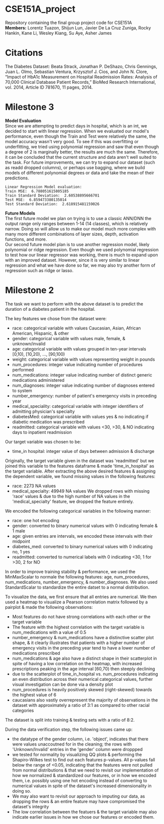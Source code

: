 # CSE151A_project
Repository containing the final group project code for CSE151A  
**Members:** Lorentz Tuazon, Shijun Lun, Javier De La Cruz Zuniga, Rocky Hankin, Kane Li, Wesley Kiang, Su Aye, Asher James

# Citations
The Diabetes Dataset:
Beata Strack, Jonathan P. DeShazo, Chris Gennings, Juan L. Olmo, Sebastian Ventura, Krzysztof J. Cios, and John N. Clore, “Impact of HbA1c Measurement on Hospital Readmission Rates: Analysis of 70,000 Clinical Database Patient Records,” BioMed Research International, vol. 2014, Article ID 781670, 11 pages, 2014.

# Milestone 3

**Model Evaluation**  
Since we are attempting to predict days in hospital, which is an int, we decided to start with linear regression. When we evaluated our model's performance, even though the Train and Test were relatively the same, the model accuracy wasn't very good. To see if this was overfitting or underfitting, we tried using polynomial regression and saw that even though a degree of 2 is marginally better, the results are much the same. Therefore, it can be concluded that the current structure and data aren't well suited to the task. For future improvements, we can try to expand our dataset (such as readd dropped columns), or perhaps use bagging, where we build models of different polynomial degrees or data and take the mean of their predictions.
```
Linear Regression Model evaluation:
Train MSE:  6.788051615805185
Train Standard Deviation:  2.60538895666701
Test MSE:  6.859473380135014
Test Standard Deviation:  2.618915481159026
```

**Future Models**  
The first future model we plan on trying is to use a classic ANN/DNN the output range only ranges between 1-14 (14 classes), which is relatively narrow. Doing so will allow us to make our model much more complex with many more different combinations of layer sizes, depth, activation functions, and more.  
Our second future model plan is to use another regression model, likely polynomial or ridge regression. Even though we used polynomial regression to test how our linear regressor was working, there is much to expand upon with an improved dataset. However, since it is very similar to linear regression and what we have done so far, we may also try another form of regression such as ridge or lasso.

# Milestone 2
The task we want to perform with the above dataset is to predict the duration of a diabetes patient in the hospital. 

The key features we chose from the dataset were: 
- race: categorical variable with values Caucasian, Asian, African American, Hispanic, & other
- gender: categorical variable with values male, female, & unknown/invalid
- age: categorical variable with values grouped in ten-year intervals [0,10), [10,20), ..., [90,100)
- weight: categorical variable with values representing weight in pounds
- num_procedures: integer value indicating number of procedures performed
- num_medications: integer value indicating number of distinct generic medications administered
- num_diagnoses: integer value indicating number of diagnoses entered to system
- number_emergency: number of patient's emergency visits in preceding year
- medical_speciality: categorical variable with integer identifiers of admitting physician's specialty
- diabetesMed: categorical variable with values yes & no indicating if diabetic medication was prescribed
- readmitted: categorical variable with values <30, >30, & NO indicating days to inpatient readmission

Our target variable was chosen to be:
- time_in hospital: integer value of days between admission & discharge

Originally, the target variable given in the dataset was 'readmitted' but we joined this variable to the features dataframe & made 'time_in_hospital' as the target variable. 
After extracting the above desired features & assigning the dependent variable, we found missing values in the following features:
- race: 2273 NA values
- medical_specialty: 49949 NA values
We dropped rows with missing 'race' values & due to the high number of NA values in the 'medical_specialty' feature, we dropped the feature entirely.

We encoded the following categorical variables in the following manner:
- race: one hot encoding
- gender: converted to binary numerical values with 0 indicating female & 1 male
- age: given entries are intervals, we encoded these intervals with their midpoint
- diabetes_med: converted to binary numerical values with 0 indicating no, 1 yes
- readmitted: converted to numerical labels with 0 indicating <30, 1 for >30, 2 for NO

In order to improve training stability & performance, we used the MinMaxScalar to normale the following features: age, num_procedures, num_medications, number_emergency, & number_diagnoses. We also used StandardScalar to standardize the entire datset to a normal distribution. 

To visualize the data, we first ensure that all entries are numerical. We then used a heatmap to visualize a Pearson correlation matrix followed by a pairplot & made the following observations:
- Most features do not have strong correlations with each other or the target variable
- The feature with the highest correlation with the target variable is num_medications with a value of 0.5
- number_emergency & num_medications have a distinctive scatter plot shape, & it clearly illustrates that patients with a higher number of emergency visits in the preceding year tend to have a lower number of medications prescribed
- num_medications & age also have a distinct shape in their scatterplot in spite of having a low correlation on the heatmap, with increased prescriptions peaking in the age interval [60,70) then steeply declining
- due to the scatterplot of time_in_hospital vs. num_procedures indicating an even distribution across their numerical categorical values, further visual investigation can be done via a density plot
- num_procedures is heavily positively skewed (right-skewed) towards the highest value of 6
- caucasians also vastly overrepresent the majority of observations in the dataset with approximately a ratio of 3:1 as compared to other racial categories

The dataset is split into training & testing sets with a ratio of 8:2.

During the data verification step, the following issues came up:
- the datatype of the gender column, i.e. 'object', indicates that there were values unaccoutned for in the cleaning; the rows with 'Unknown/Invalid' entries in the 'gender' column were droppped
- we tested for normality by visualizing QQ plots & performing the Shapiro-Wilkes test to find out each features p-values. All p-values fall below the range of <0.05, indicating that the features were not pulled from normal distributions & that we need to revisit our implementation of how we normalized & standardized our features, or in how we encoded them, i.e. possibly using one hot encoding instead of converting to numerical values in spite of the dataset's increased dimensionality in doing so. 
- We may also want to revisit our approach to imputing our data, as dropping the rows & an entire feature may have compromised the dataset's integrity
- The low correlation between the featuers & the target variable may also indicate earlier issues in how we chose our features or encoded them.

